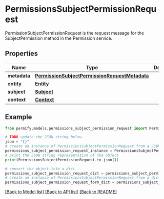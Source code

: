 # PermissionsSubjectPermissionRequest

PermissionSubjectPermissionRequest is the request message for the SubjectPermission method in the Permission service.

## Properties

Name | Type | Description | Notes
------------ | ------------- | ------------- | -------------
**metadata** | [**PermissionSubjectPermissionRequestMetadata**](PermissionSubjectPermissionRequestMetadata.md) |  | [optional] 
**entity** | [**Entity**](Entity.md) |  | [optional] 
**subject** | [**Subject**](Subject.md) |  | [optional] 
**context** | [**Context**](Context.md) |  | [optional] 

## Example

```python
from permify.models.permissions_subject_permission_request import PermissionsSubjectPermissionRequest

# TODO update the JSON string below
json = "{}"
# create an instance of PermissionsSubjectPermissionRequest from a JSON string
permissions_subject_permission_request_instance = PermissionsSubjectPermissionRequest.from_json(json)
# print the JSON string representation of the object
print(PermissionsSubjectPermissionRequest.to_json())

# convert the object into a dict
permissions_subject_permission_request_dict = permissions_subject_permission_request_instance.to_dict()
# create an instance of PermissionsSubjectPermissionRequest from a dict
permissions_subject_permission_request_form_dict = permissions_subject_permission_request.from_dict(permissions_subject_permission_request_dict)
```
[[Back to Model list]](../README.md#documentation-for-models) [[Back to API list]](../README.md#documentation-for-api-endpoints) [[Back to README]](../README.md)


